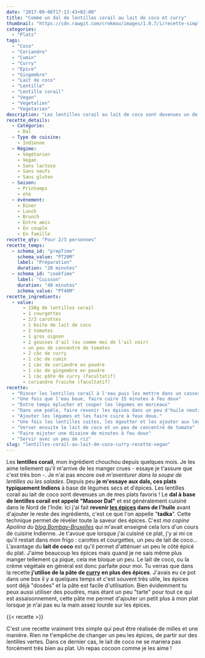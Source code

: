 ```yaml
---
date: "2017-09-06T17:13:43+02:00"
title: "Comme un dal de lentilles corail au lait de coco et curry"
thumbnail: "https://cdn.rawgit.com/crokmou/images/1.0.7/i/recette-simple-lentille-corail-lait-coco-curry-vegetal-vegan-crokmou-blog-cuisine-voyage-1-1.jpg"
categories:
  - "Plats"
tags:
  - "Coco"
  - "Coriandre"
  - "Cumin"
  - "Curry"
  - "Epice"
  - "Gingembre"
  - "Lait de coco"
  - "Lentille"
  - "Lentille corail"
  - "Vegan"
  - "Vegetalien"
  - "Vegetarien"
description: "Les lentilles corail au lait de coco sont devenues un de mes plats favoris ! Le dal à base de lentilles corail est appelé \"Masoor Dal\" et est généralement.."
recette_details:
  - Catégorie:
    - Dal
  - Type de cuisine:
    - Indienne
  - Régime:
    - Végétarien
    - Vegan
    - Sans lactose
    - Sans oeufs
    - Sans gluten
  - Saison:
    - Printemps
    - été
  - évènement:
    - Diner
    - Lunch
    - Brunch
    - Entre amis
    - En couple
    - En famille
recette_qty: "Pour 2/3 personnes"
recette_temps:
  - schema_id: "prepTime"
    schema_value: "PT20M"
    label: "Préparation"
    duration: "20 minutes"
  - schema_id: "cookTime"
    label: "Cuisson"
    duration: "40 minutes"
    schema_value: "PT40M"
recette_ingredients:
  - value:
      - 150g de lentilles corail
      - 1 courgettes
      - 2/3 carottes
      - 1 boite de lait de coco
      - 2 tomates
      - 1 gros oignon
      - 2 gousses d'ail (ou comme moi de l'ail noir)
      - un peu de concentré de tomates
      - 2 càc de curry
      - 1 càc de cumin
      - 1 càc de coriandre en poudre
      - 1 càc de gingembre en poudre
      - 1 càc pâte de curry (facultatif)
      - coriandre fraiche (facultatif)
recette:
  - "Rincer les lentilles corail à l'eau puis les mettre dans un casserole avec 3 fois son volume en eau."
  - "Une fois que l'eau boue, faire cuire 15 minutes à feu doux"
  - "Entre temps éplucher et couper les légumes en morceaux"
  - "Dans une poêle, faire revenir les épices dans un peu d'huile neutre, ajouter ensuite l'oignon émincé et l'ail"
  - "Ajouter les légumes et les faire cuire à feux doux."
  - "Une fois les lentilles cuites, les égoutter et les ajouter aux légumes dans la poêle."
  - "Verser ensuite le lait de coco et un peu de concentré de tomate"
  - "Faire mijoter une dizaine de minutes à feu doux"
  - "Servir avec un peu de riz"
slug: "lentilles-corail-au-lait-de-coco-curry-recette-vegan"
---
```


Les **lentilles corail**, mon ingrédient chouchou depuis quelques mois. Je les aime tellement qu'il m'arrive de les manger crues - essaye je t'assure que c'est très bon -. Je n'ai pas encore osé _m'aventurer dans la soupe de lentilles ou les salades_. Depuis peu **je m'essaye aux dals, ces plats typiquement Indiens** à base de légumes secs et d'épices. Les lentilles corail au lait de coco sont devenues un de mes plats favoris ! Le **dal à base de lentilles corail est appelé "Masoor Dal"** et est généralement cuisiné dans le Nord de l'Inde. Ici j'ai fait **revenir [les épices](https://crokmou.com/tag/epice) dans de l'huile** avant d'ajouter le reste des ingrédients, c'est ce que l'on appelle "**tadka**". Cette technique permet de révéler toute la saveur des épices. C'est _ma copine Apolina du [blog Bombay-Bruxelles](http://bombay-bruxelles.blogspot.be/)_ qui m'avait enseigné cela lors d'un cours de cuisine Indienne. Je t'avoue que lorsque j'ai cuisiné ce plat, j'y ai mi ce qu'il restait dans mon frigo : carottes et courgettes, un peu de lait de coco... L'avantage du **lait de coco** est qu'il permet d'atténuer un peu le côté épicé du plat. J'aime beaucoup les épices mais quand je ne sais même plus manger tellement ça pique, cela me bloque un peu. Le lait de coco, ou la crème végétale en général est donc parfaite pour moi. Tu verras que dans la recette **j'utilise de la pâte de [curry](https://crokmou.com/tag/curry) en plus des épices**. J'avais eu ce pot dans une box il y a quelques temps et c'est souvent très utile, les épices sont déjà "dosées" et la pâte est facile d'utilisation. Bien évidemment tu peux aussi utiliser des poudres, mais étant un peu "tarte" pour tout ce qui est assaisonnement, cette pâte me permet d'ajouter un petit plus à mon plat lorsque je n'ai pas eu la main assez lourde sur les épices.

{{< recette >}}

C'est une recette vraiment très simple qui peut être réalisée de milles et une manière. Rien ne t'empêche de changer un peu les épices, de partir sur des lentilles vertes. Dans ce dernier cas, le lait de coco ne se mariera pas forcément très bien au plat. Un repas cocoon comme je les aime !

